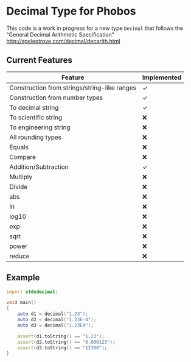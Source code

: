 # Decimal Type for Phobos

This code is a work in progress for a new type `Decimal` that follows the
"General Decimal Arithmetic Specification" http://speleotrove.com/decimal/decarith.html

## Current Features

Feature | Implemented
------------ | -------------
Construction from strings/string-like ranges | ✓
Construction from number types | ✓
To decimal string | ✓
To scientific string | ❌
To engineering string | ❌
All rounding types | ❌
Equals | ❌
Compare | ❌
Addition/Subtraction | ✓
Multiply | ❌
Divide | ❌
abs | ❌
ln | ❌
log10 | ❌
exp | ❌
sqrt | ❌
power | ❌
reduce | ❌

## Example

```d
import stdxdecimal;

void main()
{
    auto d1 = decimal("1.23");
    auto d2 = decimal("1.23E-4");
    auto d3 = decimal("1.23E4");

    assert(d1.toString() == "1.23");
    assert(d2.toString() == "0.000123");
    assert(d3.toString() == "12300");
}
```